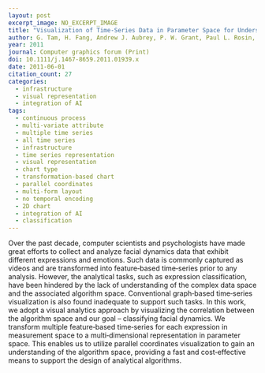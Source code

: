 ```yaml
---
layout: post
excerpt_image: NO_EXCERPT_IMAGE
title: "Visualization of Time‐Series Data in Parameter Space for Understanding Facial Dynamics"
author: G. Tam, H. Fang, Andrew J. Aubrey, P. W. Grant, Paul L. Rosin, A. D. Marshall & Min Chen
year: 2011
journal: Computer graphics forum (Print)
doi: 10.1111/j.1467-8659.2011.01939.x
date: 2011-06-01
citation_count: 27
categories:
  - infrastructure
  - visual representation
  - integration of AI
tags:
  - continuous process
  - multi-variate attribute
  - multiple time series
  - all time series
  - infrastructure
  - time series representation
  - visual representation
  - chart type
  - transformation-based chart
  - parallel coordinates
  - multi-form layout
  - no temporal encoding
  - 2D chart
  - integration of AI
  - classification
---
```

Over the past decade, computer scientists and psychologists have made great efforts to collect and analyze facial dynamics data that exhibit different expressions and emotions. Such data is commonly captured as videos and are transformed into feature‐based time‐series prior to any analysis. However, the analytical tasks, such as expression classification, have been hindered by the lack of understanding of the complex data space and the associated algorithm space. Conventional graph‐based time‐series visualization is also found inadequate to support such tasks. In this work, we adopt a visual analytics approach by visualizing the correlation between the algorithm space and our goal – classifying facial dynamics. We transform multiple feature‐based time‐series for each expression in measurement space to a multi‐dimensional representation in parameter space. This enables us to utilize parallel coordinates visualization to gain an understanding of the algorithm space, providing a fast and cost‐effective means to support the design of analytical algorithms.

